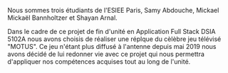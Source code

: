 Nous sommes trois étudiants de l'ESIEE Paris, Samy Abdouche, Mickael Mickaël Bannholtzer et Shayan Arnal.

Dans le cadre de ce projet de fin d'unité en Application Full Stack DSIA 5102A nous avons choisis de réaliser une réplque du cèlèbre jeu télévisé "MOTUS". Ce jeu n'étant plus diffusé à l'antenne depuis mai 2019 nous avons décidé de lui redonner vie avec ce projet qui nous permettra d'appliquer nos compétences acquises tout au long de l'unité.



